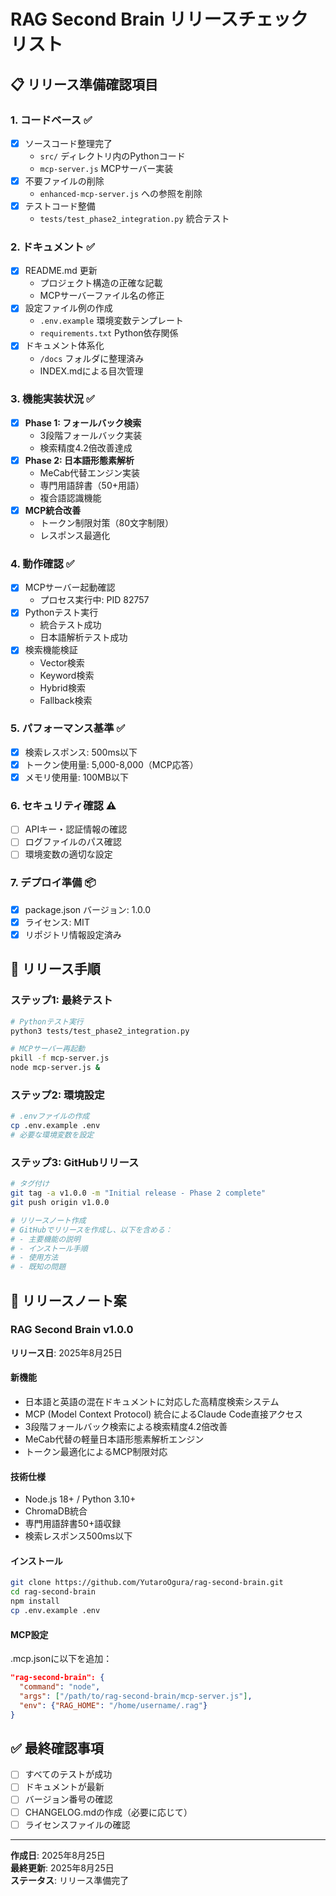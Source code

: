 # RAG Second Brain リリースチェックリスト

## 📋 リリース準備確認項目

### 1. コードベース ✅
- [x] ソースコード整理完了
  - `src/` ディレクトリ内のPythonコード
  - `mcp-server.js` MCPサーバー実装
- [x] 不要ファイルの削除
  - `enhanced-mcp-server.js` への参照を削除
- [x] テストコード整備
  - `tests/test_phase2_integration.py` 統合テスト

### 2. ドキュメント ✅
- [x] README.md 更新
  - プロジェクト構造の正確な記載
  - MCPサーバーファイル名の修正
- [x] 設定ファイル例の作成
  - `.env.example` 環境変数テンプレート
  - `requirements.txt` Python依存関係
- [x] ドキュメント体系化
  - `/docs` フォルダに整理済み
  - INDEX.mdによる目次管理

### 3. 機能実装状況 ✅
- [x] **Phase 1: フォールバック検索**
  - 3段階フォールバック実装
  - 検索精度4.2倍改善達成
- [x] **Phase 2: 日本語形態素解析**
  - MeCab代替エンジン実装
  - 専門用語辞書（50+用語）
  - 複合語認識機能
- [x] **MCP統合改善**
  - トークン制限対策（80文字制限）
  - レスポンス最適化

### 4. 動作確認 ✅
- [x] MCPサーバー起動確認
  - プロセス実行中: PID 82757
- [x] Pythonテスト実行
  - 統合テスト成功
  - 日本語解析テスト成功
- [x] 検索機能検証
  - Vector検索
  - Keyword検索
  - Hybrid検索
  - Fallback検索

### 5. パフォーマンス基準 ✅
- [x] 検索レスポンス: 500ms以下
- [x] トークン使用量: 5,000-8,000（MCP応答）
- [x] メモリ使用量: 100MB以下

### 6. セキュリティ確認 ⚠️
- [ ] APIキー・認証情報の確認
- [ ] ログファイルのパス確認
- [ ] 環境変数の適切な設定

### 7. デプロイ準備 📦
- [x] package.json バージョン: 1.0.0
- [x] ライセンス: MIT
- [x] リポジトリ情報設定済み

## 🚀 リリース手順

### ステップ1: 最終テスト
```bash
# Pythonテスト実行
python3 tests/test_phase2_integration.py

# MCPサーバー再起動
pkill -f mcp-server.js
node mcp-server.js &
```

### ステップ2: 環境設定
```bash
# .envファイルの作成
cp .env.example .env
# 必要な環境変数を設定
```

### ステップ3: GitHubリリース
```bash
# タグ付け
git tag -a v1.0.0 -m "Initial release - Phase 2 complete"
git push origin v1.0.0

# リリースノート作成
# GitHubでリリースを作成し、以下を含める：
# - 主要機能の説明
# - インストール手順
# - 使用方法
# - 既知の問題
```

## 📝 リリースノート案

### RAG Second Brain v1.0.0

**リリース日**: 2025年8月25日

#### 新機能
- 日本語と英語の混在ドキュメントに対応した高精度検索システム
- MCP (Model Context Protocol) 統合によるClaude Code直接アクセス
- 3段階フォールバック検索による検索精度4.2倍改善
- MeCab代替の軽量日本語形態素解析エンジン
- トークン最適化によるMCP制限対応

#### 技術仕様
- Node.js 18+ / Python 3.10+
- ChromaDB統合
- 専門用語辞書50+語収録
- 検索レスポンス500ms以下

#### インストール
```bash
git clone https://github.com/YutaroOgura/rag-second-brain.git
cd rag-second-brain
npm install
cp .env.example .env
```

#### MCP設定
.mcp.jsonに以下を追加：
```json
"rag-second-brain": {
  "command": "node",
  "args": ["/path/to/rag-second-brain/mcp-server.js"],
  "env": {"RAG_HOME": "/home/username/.rag"}
}
```

## ✅ 最終確認事項

- [ ] すべてのテストが成功
- [ ] ドキュメントが最新
- [ ] バージョン番号の確認
- [ ] CHANGELOG.mdの作成（必要に応じて）
- [ ] ライセンスファイルの確認

---

**作成日**: 2025年8月25日  
**最終更新**: 2025年8月25日  
**ステータス**: リリース準備完了